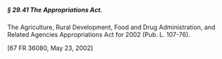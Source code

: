 ##### § 29.41 The Appropriations Act. #####

The Agriculture, Rural Development, Food and Drug Administration, and Related Agencies Appropriations Act for 2002 (Pub. L. 107-76).

[67 FR 36080, May 23, 2002]